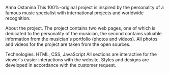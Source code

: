 Anna Ostanina
This 100%-original project is inspired by the personality of a famous music specialist with international projects and worldwide recognition.

About the project.
The project contains two web pages, one of which is dedicated to the personality of the musician, the second contains valuable information from the musician's portfolio (photos and videos). All photos and videos for the project are taken from the open sources.

Technologies.
HTML, CSS, JavaScript
All sections are interactive for the viewer's easier interactions with the website.
Styles and designs are developed in accordance with the customer request.
